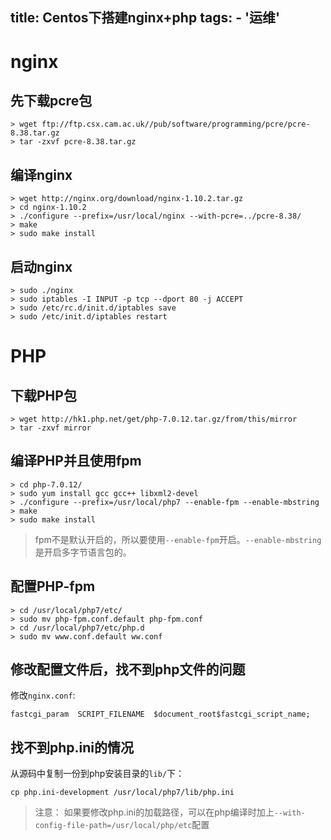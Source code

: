 title: Centos下搭建nginx+php
tags:
    - '运维'
-----

# nginx

## 先下载pcre包

```
> wget ftp://ftp.csx.cam.ac.uk//pub/software/programming/pcre/pcre-8.38.tar.gz
> tar -zxvf pcre-8.38.tar.gz
```

## 编译nginx
```
> wget http://nginx.org/download/nginx-1.10.2.tar.gz
> cd nginx-1.10.2
> ./configure --prefix=/usr/local/nginx --with-pcre=../pcre-8.38/
> make
> sudo make install
```

## 启动nginx

```
> sudo ./nginx
> sudo iptables -I INPUT -p tcp --dport 80 -j ACCEPT
> sudo /etc/rc.d/init.d/iptables save
> sudo /etc/init.d/iptables restart
```

# PHP

## 下载PHP包
```
> wget http://hk1.php.net/get/php-7.0.12.tar.gz/from/this/mirror
> tar -zxvf mirror
```

## 编译PHP并且使用fpm
```
> cd php-7.0.12/
> sudo yum install gcc gcc++ libxml2-devel
> ./configure --prefix=/usr/local/php7 --enable-fpm --enable-mbstring
> make
> sudo make install
```

> fpm不是默认开启的，所以要使用`--enable-fpm`开启。`--enable-mbstring`是开启多字节语言包的。

## 配置PHP-fpm
```
> cd /usr/local/php7/etc/
> sudo mv php-fpm.conf.default php-fpm.conf
> cd /usr/local/php7/etc/php.d
> sudo mv www.conf.default ww.conf
```

## 修改配置文件后，找不到php文件的问题

修改`nginx.conf`:
```
fastcgi_param  SCRIPT_FILENAME  $document_root$fastcgi_script_name;
```

## 找不到php.ini的情况
从源码中复制一份到php安装目录的`lib/`下：

```
cp php.ini-development /usr/local/php7/lib/php.ini
```

> 注意：
如果要修改php.ini的加载路径，可以在php编译时加上`--with-config-file-path=/usr/local/php/etc`配置
